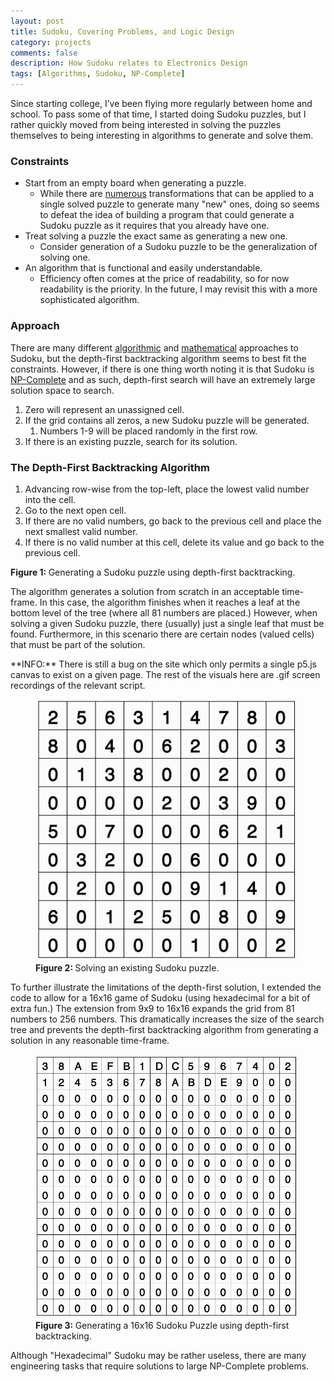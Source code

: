 ```yaml
---
layout: post
title: Sudoku, Covering Problems, and Logic Design
category: projects
comments: false
description: How Sudoku relates to Electronics Design
tags: [Algorithms, Sudoku, NP-Complete]
---
```


Since starting college, I’ve been flying more regularly between home and school. To pass some of that time, I started doing Sudoku puzzles, but I rather quickly moved from being interested in solving the puzzles themselves to being interesting in algorithms to generate and solve them.

### Constraints
- Start from an empty board when generating a puzzle.
    - While there are [numerous](http://ljkrakauer.com/Sudoku/transformations.htm) transformations that can be applied to a single solved puzzle to generate many "new" ones, doing so seems to defeat the idea of building a program that could generate a Sudoku puzzle as it requires that you already have one.
- Treat solving a puzzle the exact same as generating a new one.
    - Consider generation of a Sudoku puzzle to be the generalization of solving one.
- An algorithm that is functional and easily understandable.
    - Efficiency often comes at the price of readability, so for now readability is the priority. In the future, I may revisit this with a more sophisticated algorithm.


### Approach
There are many different [algorithmic](https://en.wikipedia.org/wiki/Sudoku_solving_algorithms) and [mathematical](https://en.wikipedia.org/wiki/Mathematics_of_Sudoku) approaches to Sudoku, but the depth-first backtracking algorithm seems to best fit the constraints. However, if there is one thing worth noting it is that Sudoku is [NP-Complete](https://en.wikipedia.org/wiki/NP-completeness) and as such, depth-first search will have an extremely large solution space to search.

1. Zero will represent an unassigned cell.
2. If the grid contains all zeros, a new Sudoku puzzle will be generated.
    1. Numbers 1-9 will be placed randomly in the first row.
3. If there is an existing puzzle, search for its solution.

### The Depth-First Backtracking Algorithm
1. Advancing row-wise from the top-left, place the lowest valid number into the cell.
2. Go to the next open cell.
3. If there are no valid numbers, go back to the previous cell and place the next smallest valid number.
4. If there is no valid number at this cell, delete its value and go back to the previous cell.

<div id="sudoku9" style=" margin-left:13rem; margin-right:13rem">
    <script src="/projects/sudoku9.js" type="text/javascript"></script>
</div>
<figcaption>
<strong>Figure 1: </strong>Generating a Sudoku puzzle using depth-first backtracking.
</figcaption>

The algorithm generates a solution from scratch in an acceptable time-frame. In this case, the algorithm finishes when it reaches a leaf at the bottom level of the tree (where all 81 numbers are placed.) However, when solving a given Sudoku puzzle, there (usually) just a single leaf that must be found. Furthermore, in this scenario there are certain nodes (valued cells) that must be part of the solution.

<div class="note alert">
**INFO:** There is still a bug on the site which only permits a single p5.js canvas to exist on a given page. The rest of the visuals here are .gif screen recordings of the relevant script.
</div>

<figure>
<img alt="sudoku9_solve" src="/resources/images/Sudoku/solve-existing.gif"/>
<figcaption>
<strong>Figure 2: </strong> Solving an existing Sudoku puzzle.
</figcaption>
</figure>

To further illustrate the limitations of the depth-first solution, I extended the code to allow for a 16x16 game of Sudoku (using hexadecimal for a bit of extra fun.) The extension from 9x9 to 16x16 expands the grid from 81 numbers to 256 numbers. This dramatically increases the size of the search tree and prevents the depth-first backtracking algorithm from generating a solution in any reasonable time-frame.


<figure>
<img alt="sudoku16" src="/resources/images/Sudoku/sudoku16.gif"/>
<figcaption>
<strong>Figure 3: </strong> Generating a 16x16 Sudoku Puzzle using depth-first backtracking.
</figcaption>
</figure>

Although "Hexadecimal" Sudoku may be rather useless, there are many engineering tasks that require solutions to large NP-Complete problems.
